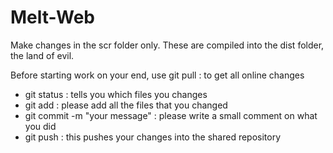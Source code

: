 # Melt-Web

Make changes in the scr folder only. These are compiled into the dist folder, the land of evil.

Before starting work on your end, use 
git pull : to get all online changes

* git status : tells you which files you changes
* git add : please add all the files that you changed
* git commit -m "your message" : please write a small comment on what you did
* git push : this pushes your changes into the shared repository

